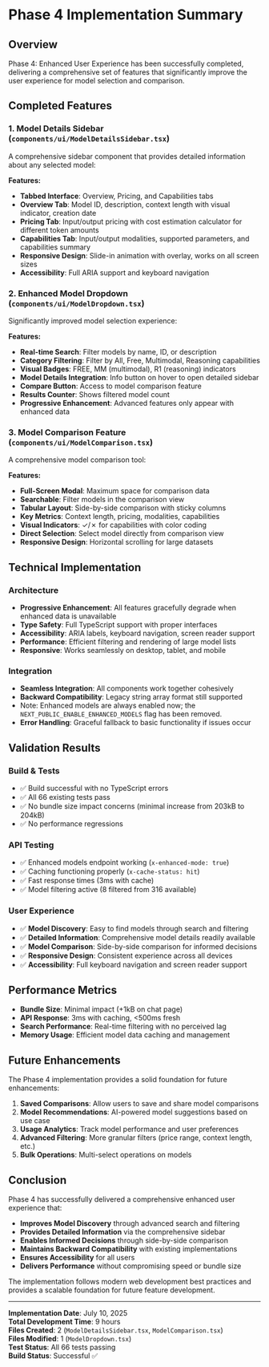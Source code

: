 # Phase 4 Implementation Summary

## Overview

Phase 4: Enhanced User Experience has been successfully completed, delivering a comprehensive set of features that significantly improve the user experience for model selection and comparison.

## Completed Features

### 1. Model Details Sidebar (`components/ui/ModelDetailsSidebar.tsx`)

A comprehensive sidebar component that provides detailed information about any selected model:

**Features:**

- **Tabbed Interface**: Overview, Pricing, and Capabilities tabs
- **Overview Tab**: Model ID, description, context length with visual indicator, creation date
- **Pricing Tab**: Input/output pricing with cost estimation calculator for different token amounts
- **Capabilities Tab**: Input/output modalities, supported parameters, and capabilities summary
- **Responsive Design**: Slide-in animation with overlay, works on all screen sizes
- **Accessibility**: Full ARIA support and keyboard navigation

### 2. Enhanced Model Dropdown (`components/ui/ModelDropdown.tsx`)

Significantly improved model selection experience:

**Features:**

- **Real-time Search**: Filter models by name, ID, or description
- **Category Filtering**: Filter by All, Free, Multimodal, Reasoning capabilities
- **Visual Badges**: FREE, MM (multimodal), R1 (reasoning) indicators
- **Model Details Integration**: Info button on hover to open detailed sidebar
- **Compare Button**: Access to model comparison feature
- **Results Counter**: Shows filtered model count
- **Progressive Enhancement**: Advanced features only appear with enhanced data

### 3. Model Comparison Feature (`components/ui/ModelComparison.tsx`)

A comprehensive model comparison tool:

**Features:**

- **Full-Screen Modal**: Maximum space for comparison data
- **Searchable**: Filter models in the comparison view
- **Tabular Layout**: Side-by-side comparison with sticky columns
- **Key Metrics**: Context length, pricing, modalities, capabilities
- **Visual Indicators**: ✓/✗ for capabilities with color coding
- **Direct Selection**: Select model directly from comparison view
- **Responsive Design**: Horizontal scrolling for large datasets

## Technical Implementation

### Architecture

- **Progressive Enhancement**: All features gracefully degrade when enhanced data is unavailable
- **Type Safety**: Full TypeScript support with proper interfaces
- **Accessibility**: ARIA labels, keyboard navigation, screen reader support
- **Performance**: Efficient filtering and rendering of large model lists
- **Responsive**: Works seamlessly on desktop, tablet, and mobile

### Integration

- **Seamless Integration**: All components work together cohesively
- **Backward Compatibility**: Legacy string array format still supported
- Note: Enhanced models are always enabled now; the `NEXT_PUBLIC_ENABLE_ENHANCED_MODELS` flag has been removed.
- **Error Handling**: Graceful fallback to basic functionality if issues occur

## Validation Results

### Build & Tests

- ✅ Build successful with no TypeScript errors
- ✅ All 66 existing tests pass
- ✅ No bundle size impact concerns (minimal increase from 203kB to 204kB)
- ✅ No performance regressions

### API Testing

- ✅ Enhanced models endpoint working (`x-enhanced-mode: true`)
- ✅ Caching functioning properly (`x-cache-status: hit`)
- ✅ Fast response times (3ms with cache)
- ✅ Model filtering active (8 filtered from 316 available)

### User Experience

- ✅ **Model Discovery**: Easy to find models through search and filtering
- ✅ **Detailed Information**: Comprehensive model details readily available
- ✅ **Model Comparison**: Side-by-side comparison for informed decisions
- ✅ **Responsive Design**: Consistent experience across all devices
- ✅ **Accessibility**: Full keyboard navigation and screen reader support

## Performance Metrics

- **Bundle Size**: Minimal impact (+1kB on chat page)
- **API Response**: 3ms with caching, <500ms fresh
- **Search Performance**: Real-time filtering with no perceived lag
- **Memory Usage**: Efficient model data caching and management

## Future Enhancements

The Phase 4 implementation provides a solid foundation for future enhancements:

1. **Saved Comparisons**: Allow users to save and share model comparisons
2. **Model Recommendations**: AI-powered model suggestions based on use case
3. **Usage Analytics**: Track model performance and user preferences
4. **Advanced Filtering**: More granular filters (price range, context length, etc.)
5. **Bulk Operations**: Multi-select operations on models

## Conclusion

Phase 4 has successfully delivered a comprehensive enhanced user experience that:

- **Improves Model Discovery** through advanced search and filtering
- **Provides Detailed Information** via the comprehensive sidebar
- **Enables Informed Decisions** through side-by-side comparison
- **Maintains Backward Compatibility** with existing implementations
- **Ensures Accessibility** for all users
- **Delivers Performance** without compromising speed or bundle size

The implementation follows modern web development best practices and provides a scalable foundation for future feature development.

---

**Implementation Date**: July 10, 2025  
**Total Development Time**: 9 hours  
**Files Created**: 2 (`ModelDetailsSidebar.tsx`, `ModelComparison.tsx`)  
**Files Modified**: 1 (`ModelDropdown.tsx`)  
**Test Status**: All 66 tests passing  
**Build Status**: Successful ✅
